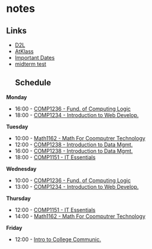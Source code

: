 # notes
## Links
- [D2L](https://learn.georgebrown.ca)
- [AtKlass](https://app.atklass.com)
- [Important Dates](https://www.georgebrown.ca/current-students/important-dates?term=27246&category=131)
- [midterm test](comp1238.md)
  ## Schedule
**⁠Monday**
  - 16:00 - [COMP1236 - Fund. of Computing Logic](https://learn.georgebrown.ca/d2l/home/337951)
  - 18:00 - [COMP1234 - Introduction to Web Develop.](https://learn.georgebrown.ca/d2l/home/342901)
  
**⁠Tuesday**
  - 10:00 - [Math1162 - Math For Coomputrer Technology](https://learn.georgebrown.ca/d2l/home/319828)
  - 12:00 - [COMP1238 - Introduction to Data Mgmt.](https://learn.georgebrown.ca/d2l/home/334969)
  - 16:00 - [COMP1238 - Introduction to Data Mgmt.](https://learn.georgebrown.ca/d2l/home/334969)
  - 18:00 - [COMP1151 - IT Essentials](https://learn.georgebrown.ca/d2l/home/335101)

 **⁠Wednesday**
  - 10:00 - [COMP1236 - Fund. of Computing Logic](https://learn.georgebrown.ca/d2l/home/337951)
  - 13:00 - [COMP1234 - Introduction to Web Develop.](https://learn.georgebrown.ca/d2l/home/342901)

**⁠Thursday**
  - 12:00 - [COMP1151 - IT Essentials](https://learn.georgebrown.ca/d2l/home/335101)
  - 14:00 - [Math1162 - Math For Coomputrer Technology](https://learn.georgebrown.ca/d2l/home/319828)

**Friday**
  - 12:00 - [Intro to College Communic.](https://learn.georgebrown.ca/d2l/home/315722)

